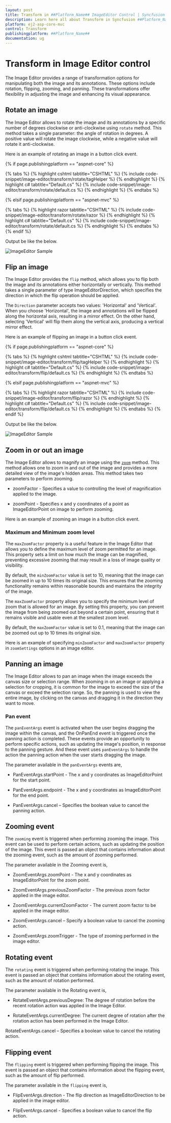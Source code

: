 ```yaml
---
layout: post
title: Transform in ##Platform_Name## ImageEditor Control | Syncfusion
description: Learn here all about Transform in Syncfusion ##Platform_Name## ImageEditor component of Syncfusion Essential JS 2 and more.
platform: ej2-asp-core-mvc
control: Transform
publishingplatform: ##Platform_Name##
documentation: ug
---
```


# Transform in Image Editor control

The Image Editor provides a range of transformation options for manipulating both the image and its annotations. These options include rotation, flipping, zooming, and panning. These transformations offer flexibility in adjusting the image and enhancing its visual appearance. 

## Rotate an image

The Image Editor allows to rotate the image and its annotations by a specific number of degrees clockwise or anti-clockwise using `rotate` method. This method takes a single parameter: the angle of rotation in degrees. A positive value will rotate the image clockwise, while a negative value will rotate it anti-clockwise. 

Here is an example of rotating an image in a button click event.

{% if page.publishingplatform == "aspnet-core" %}

{% tabs %}
{% highlight cshtml tabtitle="CSHTML" %}
{% include code-snippet/image-editor/transform/rotate/tagHelper %}
{% endhighlight %}
{% highlight c# tabtitle="Default.cs" %}
{% include code-snippet/image-editor/transform/rotate/default.cs %}
{% endhighlight %}
{% endtabs %}

{% elsif page.publishingplatform == "aspnet-mvc" %}

{% tabs %}
{% highlight razor tabtitle="CSHTML" %}
{% include code-snippet/image-editor/transform/rotate/razor %}
{% endhighlight %}
{% highlight c# tabtitle="Default.cs" %}
{% include code-snippet/image-editor/transform/rotate/default.cs %}
{% endhighlight %}
{% endtabs %}
{% endif %}

Output be like the below.

![ImageEditor Sample](images/image-editor-rotate.jpg)

## Flip an image

The Image Editor provides the `flip` method, which allows you to flip both the image and its annotations either horizontally or vertically. This method takes a single parameter of type ImageEditorDirection, which specifies the direction in which the flip operation should be applied. 

The `Direction` parameter accepts two values: 'Horizontal' and 'Vertical'. When you choose 'Horizontal', the image and annotations will be flipped along the horizontal axis, resulting in a mirror effect. On the other hand, selecting 'Vertical' will flip them along the vertical axis, producing a vertical mirror effect. 

Here is an example of flipping an image in a button click event. 

{% if page.publishingplatform == "aspnet-core" %}

{% tabs %}
{% highlight cshtml tabtitle="CSHTML" %}
{% include code-snippet/image-editor/transform/flip/tagHelper %}
{% endhighlight %}
{% highlight c# tabtitle="Default.cs" %}
{% include code-snippet/image-editor/transform/flip/default.cs %}
{% endhighlight %}
{% endtabs %}

{% elsif page.publishingplatform == "aspnet-mvc" %}

{% tabs %}
{% highlight razor tabtitle="CSHTML" %}
{% include code-snippet/image-editor/transform/flip/razor %}
{% endhighlight %}
{% highlight c# tabtitle="Default.cs" %}
{% include code-snippet/image-editor/transform/flip/default.cs %}
{% endhighlight %}
{% endtabs %}
{% endif %}

Output be like the below.

![ImageEditor Sample](images/image-editor-flip.jpg)

## Zoom in or out an image 

The Image Editor allows to magnify an image using the [`zoom`](https://ej2.syncfusion.com/react/documentation/api/image-editor/#zoom) method. This method allows one to zoom in and out of the image and provides a more detailed view of the image's hidden areas. This method takes two parameters to perform zooming. 

* zoomFactor - Specifies a value to controlling the level of magnification applied to the image. 

* zoomPoint - Specifies x and y coordinates of a point as ImageEditorPoint on image to perform zooming. 

Here is an example of zooming an image in a button click event.

### Maximum and Minimum zoom level 

The `maxZoomFactor` property is a useful feature in the Image Editor that allows you to define the maximum level of zoom permitted for an image. This property sets a limit on how much the image can be magnified, preventing excessive zooming that may result in a loss of image quality or visibility. 

By default, the `minZoomFactor` value is set to 10, meaning that the image can be zoomed in up to 10 times its original size. This ensures that the zooming functionality remains within reasonable bounds and maintains the integrity of the image. 

The `maxZoomFactor` property allows you to specify the minimum level of zoom that is allowed for an image. By setting this property, you can prevent the image from being zoomed out beyond a certain point, ensuring that it remains visible and usable even at the smallest zoom level. 

By default, the `maxZoomFactor` value is set to 0.1, meaning that the image can be zoomed out up to 10 times its original size. 

Here is an example of specifying `minZoomFactor` and `maxZoomFactor` property in `zoomSettings` options in an image editor.

## Panning an image

The Image Editor allows to pan an image when the image exceeds the canvas size or selection range. When zooming in on an image or applying a selection for cropping, it is common for the image to exceed the size of the canvas or exceed the selection range. So, the panning is used to view the entire image, by clicking on the canvas and dragging it in the direction they want to move.

### Pan event 

The `panEventArgs` event is activated when the user begins dragging the image within the canvas, and the OnPanEnd event is triggered once the panning action is completed. These events provide an opportunity to perform specific actions, such as updating the image's position, in response to the panning gesture. And these event uses `panEventArgs` to handle the action the panning action when the user starts dragging the image. 

The parameter available in the `panEventArgs` events are, 

* PanEventArgs.startPoint - The x and y coordinates as ImageEditorPoint for the start point. 

* PanEventArgs.endpoint - The x and y coordinates as ImageEditorPoint for the end point. 

* PanEventArgs.cancel – Specifies the boolean value to cancel the panning action. 

## Zooming event 

The `zooming` event is triggered when performing zooming the image. This event can be used to perform certain actions, such as updating the position of the image. This event is passed an object that contains information about the zooming event, such as the amount of zooming performed. 

The parameter available in the Zooming event is, 

* ZoomEventArgs.zoomPoint - The x and y coordinates as ImageEditorPoint for the zoom point. 

* ZoomEventArgs.previousZoomFactor - The previous zoom factor applied in the image editor. 

* ZoomEventArgs.currentZoomFactor - The current zoom factor to be applied in the image editor. 

* ZoomEventArgs.cancel – Specify a boolean value to cancel the zooming action. 

* ZoomEventArgs.zoomTrigger - The type of zooming performed in the image editor. 

## Rotating event 

The `rotating` event is triggered when performing rotating the image. This event is passed an object that contains information about the rotating event, such as the amount of rotation performed. 

The parameter available in the Rotating event is, 

* RotateEventArgs.previousDegree: The degree of rotation before the recent rotation action was applied in the Image Editor. 

* RotateEventArgs.currentDegree: The current degree of rotation after the rotation action has been performed in the Image Editor. 

RotateEventArgs.cancel – Specifies a boolean value to cancel the rotating action. 

## Flipping event 

The `flipping` event is triggered when performing flipping the image. This event is passed an object that contains information about the flipping event, such as the amount of flip performed. 

The parameter available in the `flipping` event is, 

* FlipEventArgs.direction - The flip direction as ImageEditorDirection to be applied in the image editor. 

* FlipEventArgs.cancel - Specifies a boolean value to cancel the flip action. 
